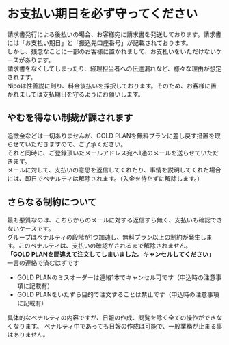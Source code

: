 # お支払い期日を必ず守ってください
請求書発行による後払いの場合、お客様宛に請求書を発送しております。請求書には「お支払い期日」と「振込先口座番号」が記載されております。  
しかし、残念なことに一部のお客様に置かれまして、お支払いをいただけないケースがあります。  
請求書をなくしてしまったり、経理担当者への伝達漏れなど、様々な理由が想定されます。  
Nipoは性善説に則り、料金後払いを採択しております。そのため、お客様に置かれましては支払期日を守るようにお願いします。  

## やむを得ない制裁が課されます
追徴金などは一切ありませんが、GOLD PLANを無料プランに差し戻す措置を取らせていただきますので、ご了承ください。  
それと同時に、ご登録頂いたメールアドレス宛へ1通のメールを送らせていただきます。  
メールに対して、支払いの意思を返信してくれたり、事情を説明してくれた場合には、即日でペナルティは解除されます。（入金を待たずに解除します。）  

## さらなる制約について
最も悪質なのは、こちらからのメールに対する返信すら無く、支払いも確認できないケースです。  
グループはペナルティの段階が1つ加速し、無料プラン以上の制約が発生します。このペナルティは、支払いの確認がされるまで解除されません。  
**「GOLD PLANを間違えて注文してしまいました。キャンセルしてください」**  
一言の連絡で済むはずです

* GOLD PLANのミスオーダーは連絡1本でキャンセル可です（申込時の注意事項に記載有）
* GOLD PLANをいたずら目的で注文することは禁止です（申込時の注意事項に記載有）  


具体的なペナルティの内容ですが、日報の作成、閲覧を除く全ての操作ができなくなります。
ペナルティ中であっても日報の作成は可能で、一般業務が止まる事はありません。